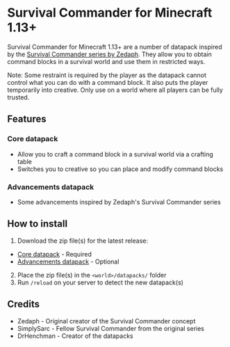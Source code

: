 # Survival Commander for Minecraft 1.13+

Survival Commander for Minecraft 1.13+ are a number of datapack inspired by the [Survival Commander series by Zedaph](https://www.youtube.com/playlist?list=PLaURolsKD_VGoVCadwVdGqAdlWnTwoBdr).
They allow you to obtain command blocks in a survival world and use them in restricted ways.

Note: Some restraint is required by the player as the datapack cannot control what you can do with a command
block. It also puts the player temporarily into creative. Only use on a world where all players can be fully
trusted.

## Features

### Core datapack

* Allow you to craft a command block in a survival world via a crafting table
* Switches you to creative so you can place and modify command blocks

### Advancements datapack

* Some advancements inspired by Zedaph's Survival Commander series

## How to install

1. Download the zip file(s) for the latest release:
  * [Core datapack](https://github.com/DrHenchman/survival-commander/releases/download/v0.3/survival-commander-core.zip) - Required
  * [Advancements datapack](https://github.com/DrHenchman/survival-commander/releases/download/v0.3/survival-commander-advancements.zip) - Optional
2. Place the zip file(s) in the `<world>/datapacks/` folder
3. Run `/reload` on your server to detect the new datapack(s)

## Credits

* Zedaph - Original creator of the Survival Commander concept
* SimplySarc - Fellow Survival Commander from the original series
* DrHenchman - Creator of the datapacks
